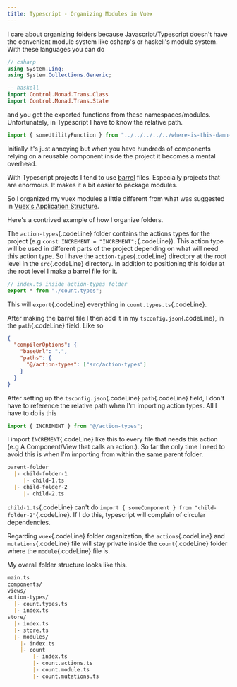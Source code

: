 ```yaml
---
title: Typescript - Organizing Modules in Vuex
---
```

I care about organizing folders because Javascript/Typescript doesn't have the 
convenient module system like csharp's or haskell's module system. With these
languages you can do
```csharp
// csharp
using System.Linq;
using System.Collections.Generic;
```
```haskell
-- haskell
import Control.Monad.Trans.Class
import Control.Monad.Trans.State
```
and you get the exported functions from these namespaces/modules. Unfortunately,
in Typescript I have to know the relative path.
```javascript
import { someUtilityFunction } from "../../../../../where-is-this-damn-file";
```
Initially it's just annoying but when you have hundreds of components relying on
a reusable component inside the project it becomes a mental overhead.

With Typescript projects I tend to use [barrel][barrel-files] files. Especially
projects that are enormous. It makes it a bit easier to package modules.

So I organized my vuex modules a little different from what was 
suggested in [Vuex's Application Structure][Application-Structure].

Here's a contrived example of how I organize folders.

The `action-types`{.codeLine} folder contains the actions types for the project
(e.g `const INCREMENT = "INCREMENT";`{.codeLine}). This action type will be 
used in different parts of the project depending on what will need this action type.
So I have the `action-types`{.codeLine} directory at the root level in the
`src`{.codeLine} directory. In addition to positioning this folder at the root 
level I make a barrel file for it.
```javascript
// index.ts inside action-types folder
export * from "./count.types";
```
This will `export`{.codeLine} everything in `count.types.ts`{.codeLine}.

After making the barrel file I then add it in my `tsconfig.json`{.codeLine},
in the `path`{.codeLine} field.
Like so
```json
{
  "compilerOptions": {
    "baseUrl": ".",
    "paths": {
      "@/action-types": ["src/action-types"]
    }
  }
}
```
After setting up the `tsconfig.json`{.codeLine} `path`{.codeLine} field, I 
don't have to reference the relative path when I'm importing action types. 
All I have to do is this

```javascript
import { INCREMENT } from "@/action-types";
```
I import `INCREMENT`{.codeLine} like this to every file that needs this action
(e.g A Component/View that  calls an action.). So far the only time I need
to avoid this is when I'm importing from within the same parent folder.
```markdown
parent-folder
  |- child-folder-1
     |- child-1.ts
  |- child-folder-2
     |- child-2.ts
```
`child-1.ts`{.codeLine} can't do 
`import { someComponent } from "child-folder-2"`{.codeLine}. If I do this,
typescript will complain of circular dependencies.

Regarding `vuex`{.codeLine} folder organization, the `actions`{.codeLine} and `mutations`{.codeLine} 
file will stay private inside the `count`{.codeLine} folder where the
`module`{.codeLine} file is.

My overall folder structure looks like this.

```markdown
main.ts
components/
views/
action-types/
  |- count.types.ts
  |- index.ts
store/
  |- index.ts
  |- store.ts
  |- modules/
    |- index.ts
    |- count
        |- index.ts
        |- count.actions.ts
        |- count.module.ts
        |- count.mutations.ts

```

[Application-Structure]:https://vuex.vuejs.org/guide/structure.html
[barrel-files]:https://basarat.gitbooks.io/typescript/docs/tips/barrel.html
